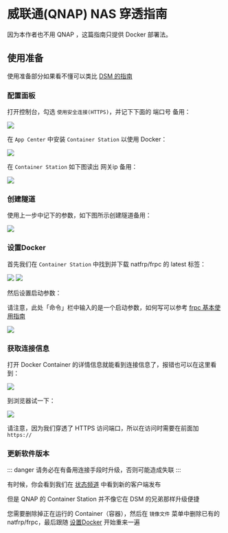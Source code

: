 # 威联通(QNAP) NAS 穿透指南

因为本作者也不用 QNAP ，这篇指南只提供 Docker 部署法。

## 使用准备

使用准备部分如果看不懂可以类比 [DSM 的指南](synology)

### 配置面板

打开控制台，勾选 `使用安全连接(HTTPS)`，并记下下面的 端口号 备用：

![](./_images/qnap-settings.png)

在 `App Center` 中安装 `Container Station` 以使用 Docker：

![](./_images/qnap-install-docker.png)

在 `Container Station` 如下图读出 网关ip 备用：

![](./_images/qnap-gateway-ip.png)

### 创建隧道

使用上一步中记下的参数，如下图所示创建隧道备用：

![](./_images/qnap-new-tunnel.png)

### 设置Docker

首先我们在 `Container Station` 中找到并下载 natfrp/frpc 的 latest 标签：

![](./_images/qnap-docker-pull.png)
![](./_images/qnap-docker-tag-latest.png)

然后设置启动参数：

请注意，此处「命令」栏中输入的是一个启动参数，如何写可以参考 [frpc 基本使用指南](/frpc/usage.md#running-frpc)

![](./_images/qnap-docker-setup.png)

### 获取连接信息

打开 Docker Container 的详情信息就能看到连接信息了，报错也可以在这里看到：

![](./_images/qnap-docker-info.png)

到浏览器试一下：

![](./_images/qnap-docker-try.png)

请注意，因为我们穿透了 HTTPS 访问端口，所以在访问时需要在前面加 `https://`

### 更新软件版本

::: danger
请务必在有备用连接手段时升级，否则可能造成失联
:::

有时候，你会看到我们在 [状态频道](https://t.me/natfrp_status) 中看到新的客户端发布

但是 QNAP 的 Container Station 并不像它在 DSM 的兄弟那样升级便捷

您需要删除掉正在运行的 Container（容器），然后在 `镜像文件` 菜单中删除已有的 natfrp/frpc，最后跟随 [设置Docker](#设置docker) 开始重来一遍
